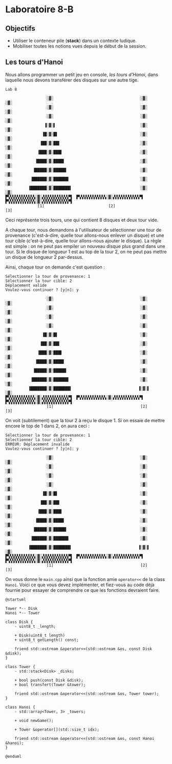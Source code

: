 # Laboratoire 8-B

## Objectifs

* Utiliser le conteneur pile (**stack**) dans un contexte ludique.
* Mobiliser toutes les notions vues depuis le début de la session.

## Les tours d'Hanoi

Nous allons programmer un petit jeu en console, *les tours d'Hanoi*, dans laquelle nous devons transférer des disques sur une autre tige.

```
Lab 8

                  ░▓░                                      ░▓░                                       ░▓░
                  ░▓░                                      ░▓░                                       ░▓░
                  ░▓░                                      ░▓░                                       ░▓░
                 ▐░▓░▌                                     ░▓░                                       ░▓░
                ▐█░▓░█▌                                    ░▓░                                       ░▓░
               ▐██░▓░██▌                                   ░▓░                                       ░▓░
              ▐███░▓░███▌                                  ░▓░                                       ░▓░
             ▐████░▓░████▌                                 ░▓░                                       ░▓░
            ▐█████░▓░█████▌                                ░▓░                                       ░▓░
           ▐██████░▓░██████▌                               ░▓░                                       ░▓░
          ▐███████░▓░███████▌                              ░▓░                                       ░▓░
▛▚▚▚▚▚▚▚▚▚▚▚▚░▓░▞▞▞▞▞▞▞▞▞▞▞▞▜  ▛▚▚▚▚▚▚▚▚▚▚▚▚░▓░▞▞▞▞▞▞▞▞▞▞▞▞▜  ▛▚▚▚▚▚▚▚▚▚▚▚▚░▓░▞▞▞▞▞▞▞▞▞▞▞▞▜
              [1]                            [2]                            [3]
```

Ceci représente trois tours, une qui contient 8 disques et deux tour vide.

A chaque tour, nous demandons à l'utilisateur de sélectionner une tour de provenance (c'est-à-dire, quelle tour allons-nous enlever un disque) et une tour cible (c'est-à-dire, quelle tour allons-nous ajouter le disque). La règle est simple : on ne peut pas empiler un nouveau disque plus grand dans une tour. Si le disque de longueur 1 est au top de la tour 2, on ne peut pas mettre un disque de longueur 2 par-dessus.

Ainsi, chaque tour on demande c'est question :

```
Sélectionner la tour de provenance: 1
Sélectionner la tour cible: 2
Déplacement valide
Voulez-vous continuer ? [y|n]: y

                  ░▓░                                      ░▓░                                       ░▓░
                  ░▓░                                      ░▓░                                       ░▓░
                  ░▓░                                      ░▓░                                       ░▓░
                  ░▓░                                      ░▓░                                       ░▓░
                ▐█░▓░█▌                                    ░▓░                                       ░▓░
               ▐██░▓░██▌                                   ░▓░                                       ░▓░
              ▐███░▓░███▌                                  ░▓░                                       ░▓░
             ▐████░▓░████▌                                 ░▓░                                       ░▓░
            ▐█████░▓░█████▌                                ░▓░                                       ░▓░
           ▐██████░▓░██████▌                               ░▓░                                       ░▓░
          ▐███████░▓░███████▌                             ▐░▓░▌                                      ░▓░
▛▚▚▚▚▚▚▚▚▚▚▚▚░▓░▞▞▞▞▞▞▞▞▞▞▞▞▜  ▛▚▚▚▚▚▚▚▚▚▚▚▚░▓░▞▞▞▞▞▞▞▞▞▞▞▞▜  ▛▚▚▚▚▚▚▚▚▚▚▚▚░▓░▞▞▞▞▞▞▞▞▞▞▞▞▜
                  [1]                                      [2]                                       [3]
```

On voit (subtilement) que la tour 2 à reçu le disque 1. Si on essaie de mettre encore le top de 1 dans 2, on aura ceci :

```
Sélectionner la tour de provenance: 1
Sélectionner la tour cible: 2
ERREUR: Déplacement invalide
Voulez-vous continuer ? [y|n]: y

                  ░▓░                                      ░▓░                                       ░▓░
                  ░▓░                                      ░▓░                                       ░▓░
                  ░▓░                                      ░▓░                                       ░▓░
                  ░▓░                                      ░▓░                                       ░▓░
                ▐█░▓░█▌                                    ░▓░                                       ░▓░
               ▐██░▓░██▌                                   ░▓░                                       ░▓░
              ▐███░▓░███▌                                  ░▓░                                       ░▓░
             ▐████░▓░████▌                                 ░▓░                                       ░▓░
            ▐█████░▓░█████▌                                ░▓░                                       ░▓░
           ▐██████░▓░██████▌                               ░▓░                                       ░▓░
          ▐███████░▓░███████▌                             ▐░▓░▌                                      ░▓░
▛▚▚▚▚▚▚▚▚▚▚▚▚░▓░▞▞▞▞▞▞▞▞▞▞▞▞▜  ▛▚▚▚▚▚▚▚▚▚▚▚▚░▓░▞▞▞▞▞▞▞▞▞▞▞▞▜  ▛▚▚▚▚▚▚▚▚▚▚▚▚░▓░▞▞▞▞▞▞▞▞▞▞▞▞▜
                  [1]                                      [2]                                       [3]
```

On vous donne le `main.cpp` ainsi que la fonction amie `operator<<` de la class `Hanoi`. Voici ce que vous devez implémenter, et fiez-vous au code déjà fournie pour essayer de comprendre ce que les fonctions devraient faire.

```plantuml
@startuml

Tower *-- Disk
Hanoi *-- Tower

class Disk {
    - uint8_t _length;

    + Disk(uint8_t length)
    + uint8_t getLength() const;

    friend std::ostream &operator<<(std::ostream &os, const Disk &disk);
}

class Tower {
    - std::stack<Disk> _disks;

    + bool push(const Disk &disk);
    + bool transfert(Tower &tower);

    friend std::ostream &operator<<(std::ostream &os, Tower tower);
}

class Hanoi {
    - std::array<Tower, 3> _towers;

    + void newGame();

    + Tower &operator[](std::size_t idx);

    friend std::ostream &operator<<(std::ostream &os, const Hanoi &hanoi);
}

@enduml
```